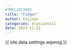 ```yaml
---
#TMPL2023005
title: "Fidget"
author: teijuan
categories: elysiantail
date: 2023-11-22
---
```


{{ site.data.settings.wipmsg }}